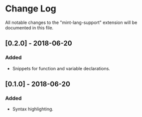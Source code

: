 # Change Log
All notable changes to the "mint-lang-support" extension will be documented in this file.

## [0.2.0] - 2018-06-20
### Added
- Snippets for function and variable declarations.

## [0.1.0] - 2018-06-20
### Added
- Syntax highlighting.